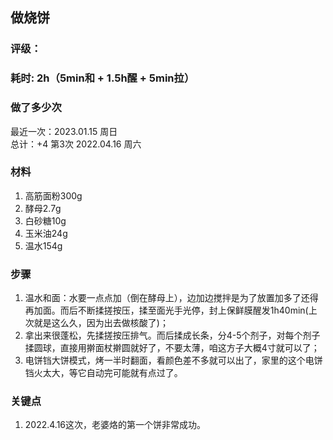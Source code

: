 ## 做烧饼

### 评级：

### 耗时: 2h（5min和 + 1.5h醒 + 5min拉）


### 做了多少次
最近一次：2023.01.15 周日  
总计：+4 
第3次 2022.04.16 周六 


### 材料
1. 高筋面粉300g
2. 酵母2.7g
3. 白砂糖10g
4. 玉米油24g
5. 温水154g

### 步骤
1. 温水和面：水要一点点加（倒在酵母上），边加边搅拌是为了放置加多了还得再加面。而后不断揉搓按压，揉至面光手光停，封上保鲜膜醒发1h40min(上次就是这么久，因为出去做核酸了)；
2. 拿出来很蓬松，先揉搓按压排气。而后揉成长条，分4-5个剂子，对每个剂子揉圆球，直接用擀面杖擀圆就好了，不要太薄，咱这方子大概4寸就可以了；
3. 电饼铛大饼模式，烤一半时翻面，看颜色差不多就可以出了，家里的这个电饼铛火太大，等它自动完可能就有点过了。

### 关键点  
1. 2022.4.16这次，老婆烙的第一个饼非常成功。